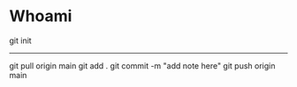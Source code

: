 # Whoami

git init
_________
git pull origin main
git add .
git commit -m "add note here"
git push origin main
